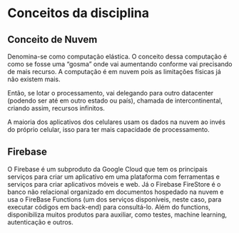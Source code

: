 # Conceitos da disciplina

## Conceito de Nuvem

Denomina-se como computação elástica. O conceito dessa computação é como se fosse uma “gosma” onde vai aumentando conforme vai precisando de mais recurso. A computação é em nuvem pois as limitações físicas já não existem mais.

Então, se lotar o processamento, vai delegando para outro datacenter (podendo ser até em outro estado ou país), chamada de intercontinental, criando assim, recursos infinitos.

A maioria dos aplicativos dos celulares usam os dados na nuvem ao invés do próprio celular, isso para ter mais capacidade de processamento.

## Firebase

O Firebase é um subproduto da Google Cloud que tem os principais serviços para criar um aplicativo em uma plataforma com ferramentas e serviços para criar aplicativos móveis e web. Já o Firebase FireStore é o banco não relacional organizado em documentos hospedado na nuvem e usa o FireBase Functions (um dos serviços disponíveis, neste caso, para executar códigos em back-end) para consultá-lo. Além do functions, disponibiliza muitos produtos para auxiliar, como testes, machine learning, autenticação e outros.

